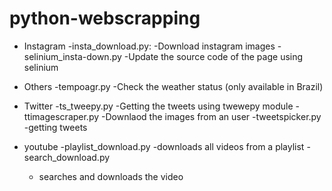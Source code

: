 # python-webscrapping

- Instagram
    -insta_download.py:
	-Download instagram images
    -selinium_insta-down.py
	-Update the source code of the page using selinium

- Others
    -tempoagr.py
	-Check the weather status (only available in Brazil)

- Twitter
    -ts_tweepy.py
	-Getting the tweets using twewepy module
    -ttimagescraper.py
	-Downlaod the images from an user
    -tweetspicker.py
	-getting tweets

- youtube
    -playlist_download.py
	-downloads all videos from a playlist
    -search_download.py
	- searches and downloads the video	
